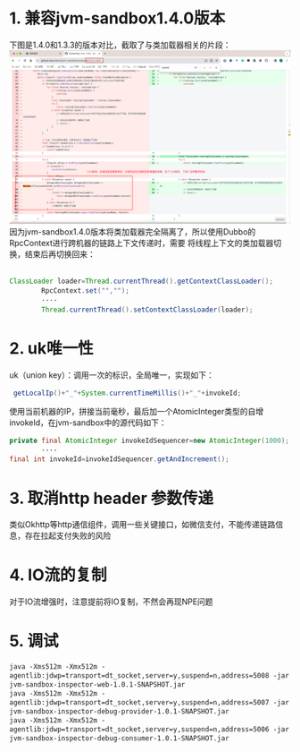 # 1. 兼容jvm-sandbox1.4.0版本

下图是1.4.0和1.3.3的版本对比，截取了与类加载器相关的片段：
![jvm-sandbx-140.png](img%2Fjvm-sandbx-140.png)
因为jvm-sandbox1.4.0版本将类加载器完全隔离了，所以使用Dubbo的RpcContext进行跨机器的链路上下文传递时，需要
将线程上下文的类加载器切换，结束后再切换回来：

```java

ClassLoader loader=Thread.currentThread().getContextClassLoader();
        RpcContext.set("","");
        ····
        Thread.currentThread().setContextClassLoader(loader);

```

# 2. uk唯一性

uk（union key）：调用一次的标识，全局唯一，实现如下：

```java
 getLocalIp()+"_"+System.currentTimeMillis()+"_"+invokeId;
```

使用当前机器的IP，拼接当前毫秒，最后加一个AtomicInteger类型的自增 invokeId，在jvm-sandbox中的源代码如下：

```java
private final AtomicInteger invokeIdSequencer=new AtomicInteger(1000);
        ····
final int invokeId=invokeIdSequencer.getAndIncrement();

```

# 3. 取消http header 参数传递

类似Okhttp等http通信组件，调用一些关键接口，如微信支付，不能传递链路信息，存在拉起支付失败的风险


# 4. IO流的复制

对于IO流增强时，注意提前将IO复制，不然会再现NPE问题


# 5. 调试

```shell
java -Xms512m -Xmx512m -agentlib:jdwp=transport=dt_socket,server=y,suspend=n,address=5008 -jar jvm-sandbox-inspector-web-1.0.1-SNAPSHOT.jar
java -Xms512m -Xmx512m -agentlib:jdwp=transport=dt_socket,server=y,suspend=n,address=5007 -jar jvm-sandbox-inspector-debug-provider-1.0.1-SNAPSHOT.jar
java -Xms512m -Xmx512m -agentlib:jdwp=transport=dt_socket,server=y,suspend=n,address=5006 -jar jvm-sandbox-inspector-debug-consumer-1.0.1-SNAPSHOT.jar 

```